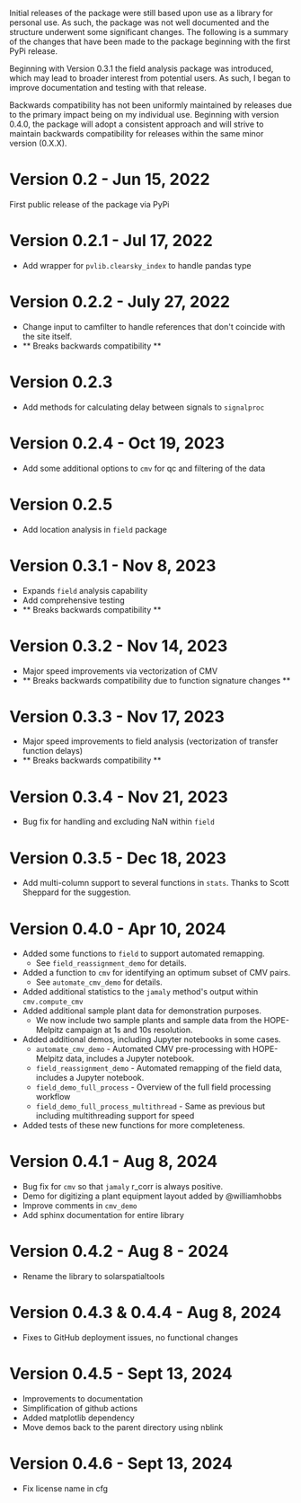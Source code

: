Initial releases of the package were still based upon use as a library for 
personal use. As such, the package was not well documented and the structure
underwent some significant changes. The following is a summary of the changes
that have been made to the package beginning with the first PyPi release. 

Beginning with Version 0.3.1 the field analysis package was introduced, which 
may lead to broader interest from potential users. As such, I began to improve
documentation and testing with that release. 

Backwards compatibility has not been uniformly maintained by releases due to 
the primary impact being on my individual use. Beginning with version 0.4.0, 
the package will adopt a consistent approach and will strive to maintain 
backwards compatibility for releases within the same minor version (0.X.X). 

# Version 0.2 - Jun 15, 2022
First public release of the package via PyPi
# Version 0.2.1 - Jul 17, 2022
- Add wrapper for `pvlib.clearsky_index` to handle pandas type
# Version 0.2.2 - July 27, 2022
- Change input to camfilter to handle references that don't coincide with the 
site itself. 
- ** Breaks backwards compatibility **
# Version 0.2.3
- Add methods for calculating delay between signals to `signalproc`
# Version 0.2.4 - Oct 19, 2023
- Add some additional options to `cmv` for qc and filtering of the data
# Version 0.2.5
- Add location analysis in `field` package
# Version 0.3.1 - Nov 8, 2023
- Expands `field` analysis capability
- Add comprehensive testing
- ** Breaks backwards compatibility **
# Version 0.3.2 - Nov 14, 2023
- Major speed improvements via vectorization of CMV 
- ** Breaks backwards compatibility due to function signature changes **
# Version 0.3.3 - Nov 17, 2023
- Major speed improvements to field analysis (vectorization of transfer function delays)
- ** Breaks backwards compatibility **
# Version 0.3.4 - Nov 21, 2023
- Bug fix for handling and excluding NaN within `field`
# Version 0.3.5 - Dec 18, 2023
- Add multi-column support to several functions in `stats`. Thanks to Scott Sheppard for the suggestion.
# Version 0.4.0 - Apr 10, 2024
- Added some functions to `field` to support automated remapping.
    - See `field_reassignment_demo` for details.
- Added a function to `cmv` for identifying an optimum subset of CMV pairs. 
    - See `automate_cmv_demo` for details.
- Added additional statistics to the `jamaly` method's output within `cmv.compute_cmv`
- Added additional sample plant data for demonstration purposes. 
    - We now include two sample plants and sample data from the HOPE-Melpitz campaign at 1s and 10s resolution.
- Added additional demos, including Jupyter notebooks in some cases.
    - `automate_cmv_demo` - Automated CMV pre-processing with HOPE-Melpitz data, includes a Jupyter notebook.
    - `field_reassignment_demo` - Automated remapping of the field data, includes a Jupyter notebook.
    - `field_demo_full_process` - Overview of the full field processing workflow 
    - `field_demo_full_process_multithread` - Same as previous but including multithreading support for speed
- Added tests of these new functions for more completeness.
# Version 0.4.1 - Aug 8, 2024
- Bug fix for `cmv` so that `jamaly` r_corr is always positive. 
- Demo for digitizing a plant equipment layout added by @williamhobbs
- Improve comments in `cmv_demo`
- Add sphinx documentation for entire library
# Version 0.4.2 - Aug 8 - 2024
- Rename the library to solarspatialtools
# Version 0.4.3 & 0.4.4 - Aug 8, 2024
- Fixes to GitHub deployment issues, no functional changes
# Version 0.4.5 - Sept 13, 2024
- Improvements to documentation
- Simplification of github actions
- Added matplotlib dependency
- Move demos back to the parent directory using nblink
# Version 0.4.6 - Sept 13, 2024
- Fix license name in cfg